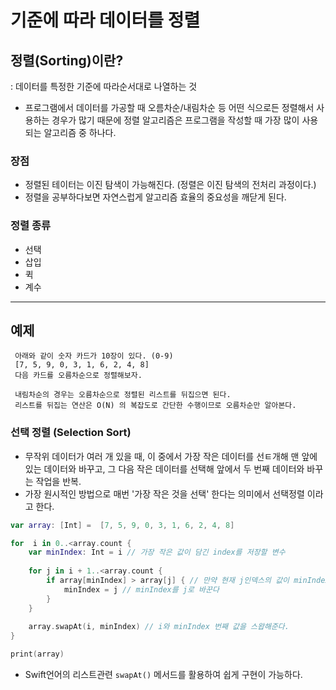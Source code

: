 
 # 기준에 따라 데이터를 정렬
 
 ## 정렬(Sorting)이란?
 : 데이터를 특정한 기준에 따라순서대로 나열하는 것
 
- 프로그램에서 데이터를 가공할 때 오름차순/내림차순 등 어떤 식으로든 정렬해서 사용하는 경우가 많기 때문에 정렬 알고리즘은 프로그램을 작성할 때 가장 많이 사용되는 알고리즘 중 하나다.
 
### 장점
 - 정렬된 테이터는 이진 탐색이 가능해진다. (정렬은 이진 탐색의 전처리 과정이다.)
 - 정렬을 공부하다보면 자연스럽게 알고리즘 효율의 중요성을 깨닫게 된다.
 
### 정렬 종류
 - 선택
 - 삽입
 - 퀵
 - 계수


----

## 예제
```
 아래와 같이 숫자 카드가 10장이 있다. (0-9)
 [7, 5, 9, 0, 3, 1, 6, 2, 4, 8]
 다음 카드를 오름차순으로 정렬해보자.
 
 내림차순의 경우는 오름차순으로 정렬된 리스트를 뒤집으면 된다.
 리스트를 뒤집는 연산은 O(N) 의 복잡도로 간단한 수행이므로 오름차순만 알아본다.
```

### 선택 정렬 (Selection Sort)
- 무작위 데이터가  여러 개 있을 때, 이 중에서 가장 작은 데이터를 선ㅌ개해 맨 앞에 있는 데이터와 바꾸고, 그 다음 작은 데이터를 선택해 앞에서 두 번째 데이터와 바꾸는 작업을 반복.
- 가장 원시적인 방법으로 매번 '가장 작은 것을 선택' 한다는 의미에서 선택정렬 이라고 한다.

```swift
var array: [Int] =  [7, 5, 9, 0, 3, 1, 6, 2, 4, 8]

for  i in 0..<array.count {
    var minIndex: Int = i // 가장 작은 값이 담긴 index를 저장할 변수
    
    for j in i + 1..<array.count {
        if array[minIndex] > array[j] { // 만약 현재 j인덱스의 값이 minIndex의 값보다 작다면
            minIndex = j // minIndex를 j로 바꾼다
        }
    }
    
    array.swapAt(i, minIndex) // i와 minIndex 번째 값을 스왑해준다.
}

print(array)
```
- Swift언어의 리스트관련 `swapAt()` 메서드를 활용하여 쉽게 구현이 가능하다.
